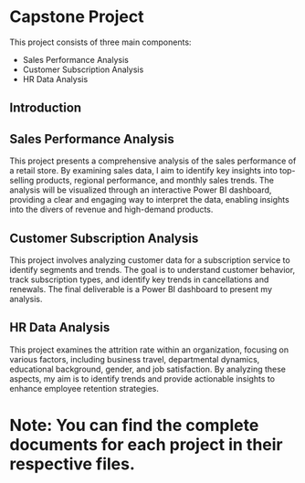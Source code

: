 # Capstone Project

This project consists of three main components:
 
-  Sales Performance Analysis  
-  Customer Subscription Analysis
-  HR Data Analysis

## Introduction

##  Sales Performance Analysis
This project presents a comprehensive analysis of the sales performance of a retail store. 
By examining sales data, I aim to identify key insights into top-selling products, regional performance, and monthly sales trends.
The analysis will be visualized through an interactive Power BI dashboard, providing a clear and engaging way to interpret the data,
enabling insights into the divers of revenue and high-demand products.


##  Customer Subscription Analysis
This project involves analyzing customer data for a subscription service to identify segments and trends. The goal is to understand customer behavior, track subscription types, and identify key trends in cancellations and renewals. The final deliverable is a Power BI dashboard to present my analysis.

## HR Data Analysis

This project examines the attrition rate within an organization, focusing on various factors, including business travel, departmental dynamics, educational background, gender, and job satisfaction. By analyzing these aspects, my  aim is to identify trends and provide actionable insights to enhance employee retention strategies.

# Note: You can find the complete documents for each project in their respective files.

